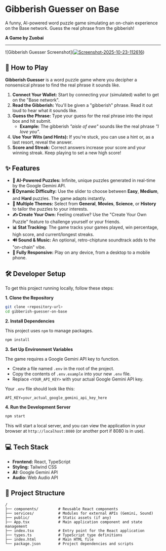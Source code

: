 
# Gibberish Guesser on Base

A funny, AI-powered word puzzle game simulating an on-chain experience on the Base network. Guess the real phrase from the gibberish!

**A Game by Zuobai**

---

![Gibberish Guesser Screenshot](<a href='https://postimg.cc/Jy09jf05' target='_blank'><img src='https://i.postimg.cc/Jy09jf05/Screenshot-2025-10-23-112616.png' border='0' alt='Screenshot-2025-10-23-112616'/></a>)

## 📖 How to Play

**Gibberish Guesser** is a word puzzle game where you decipher a nonsensical phrase to find the real phrase it sounds like.

1.  **Connect Your Wallet:** Start by connecting your (simulated) wallet to get on the "Base network".
2.  **Read the Gibberish:** You'll be given a "gibberish" phrase. Read it out loud to hear what it sounds like.
3.  **Guess the Phrase:** Type your guess for the real phrase into the input box and hit submit.
    *   **Example:** The gibberish _"aisle of ewe"_ sounds like the real phrase _"I love you"_.
4.  **Use Your Wits (and Hints):** If you're stuck, you can use a hint or, as a last resort, reveal the answer.
5.  **Score and Streak:** Correct answers increase your score and your winning streak. Keep playing to set a new high score!

## ✨ Features

*   **🧠 AI-Powered Puzzles:** Infinite, unique puzzles generated in real-time by the Google Gemini API.
*   **🎚️ Dynamic Difficulty:** Use the slider to choose between **Easy**, **Medium**, and **Hard** puzzles. The game adapts instantly.
*   **🎨 Multiple Themes:** Select from **General**, **Movies**, **Science**, or **History** to tailor the puzzles to your interests.
*   **✍️ Create Your Own:** Feeling creative? Use the "Create Your Own Puzzle" feature to challenge yourself or your friends.
*   **📊 Stat Tracking:** The game tracks your games played, win percentage, high score, and current/longest streaks.
*   **🔊 Sound & Music:** An optional, retro-chiptune soundtrack adds to the "on-chain" vibe.
*   **📱 Fully Responsive:** Play on any device, from a desktop to a mobile phone.

## 🛠️ Developer Setup

To get this project running locally, follow these steps:

**1. Clone the Repository**

```bash
git clone <repository-url>
cd gibberish-guesser-on-base
```

**2. Install Dependencies**

This project uses `npm` to manage packages.

```bash
npm install
```

**3. Set Up Environment Variables**

The game requires a Google Gemini API key to function.

*   Create a file named `.env` in the root of the project.
*   Copy the contents of `.env.example` into your new `.env` file.
*   Replace `<YOUR_API_KEY>` with your actual Google Gemini API key.

Your `.env` file should look like this:

```
API_KEY=your_actual_google_gemini_api_key_here
```

**4. Run the Development Server**

```bash
npm start
```

This will start a local server, and you can view the application in your browser at `http://localhost:8080` (or another port if 8080 is in use).

## 💻 Tech Stack

*   **Frontend:** React, TypeScript
*   **Styling:** Tailwind CSS
*   **AI:** Google Gemini API
*   **Audio:** Web Audio API

## 📂 Project Structure

```
/
├── components/         # Reusable React components
├── services/           # Modules for external APIs (Gemini, Sound)
├── public/             # Static assets (if any)
├── App.tsx             # Main application component and state management
├── index.tsx           # Entry point for the React application
├── types.ts            # TypeScript type definitions
├── index.html          # Main HTML file
└── package.json        # Project dependencies and scripts
```
